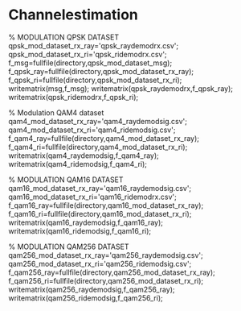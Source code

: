 # Channelestimation
% MODULATION QPSK DATASET
qpsk_mod_dataset_rx_ray='qpsk_raydemodrx.csv';
qpsk_mod_dataset_rx_ri='qpsk_ridemodrx.csv';
f_msg=fullfile(directory,qpsk_mod_dataset_msg);
f_qpsk_ray=fullfile(directory,qpsk_mod_dataset_rx_ray);
f_qpsk_ri=fullfile(directory,qpsk_mod_dataset_rx_ri);
writematrix(msg,f_msg);
writematrix(qpsk_raydemodrx,f_qpsk_ray);
writematrix(qpsk_ridemodrx,f_qpsk_ri);

%  Modulation QAM4 dataset
qam4_mod_dataset_rx_ray='qam4_raydemodsig.csv';
qam4_mod_dataset_rx_ri='qam4_ridemodsig.csv';
f_qam4_ray=fullfile(directory,qam4_mod_dataset_rx_ray);
f_qam4_ri=fullfile(directory,qam4_mod_dataset_rx_ri);
writematrix(qam4_raydemodsig,f_qam4_ray);
writematrix(qam4_ridemodsig,f_qam4_ri);

% MODULATION QAM16 DATASET
qam16_mod_dataset_rx_ray='qam16_raydemodsig.csv';
qam16_mod_dataset_rx_ri='qam16_ridemodrx.csv';
f_qam16_ray=fullfile(directory,qam16_mod_dataset_rx_ray);
f_qam16_ri=fullfile(directory,qam16_mod_dataset_rx_ri);
writematrix(qam16_raydemodsig,f_qam16_ray);
writematrix(qam16_ridemodsig,f_qam16_ri);

% MODULATION QAM256 DATASET
qam256_mod_dataset_rx_ray='qam256_raydemodsig.csv';
qam256_mod_dataset_rx_ri='qam256_ridemodsig.csv';
f_qam256_ray=fullfile(directory,qam256_mod_dataset_rx_ray);
f_qam256_ri=fullfile(directory,qam256_mod_dataset_rx_ri);
writematrix(qam256_raydemodsig,f_qam256_ray);
writematrix(qam256_ridemodsig,f_qam256_ri);

